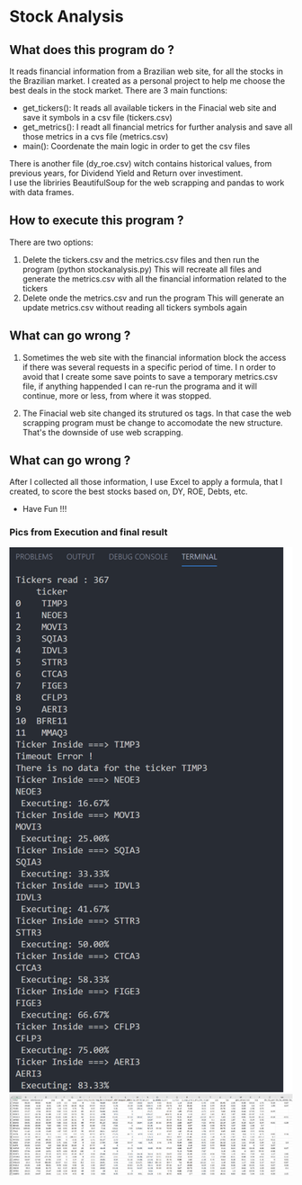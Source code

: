 # Stock Analysis

## What does this program do ?

It reads financial information from a Brazilian web site, for all the stocks in the Brazilian market. I created as a personal project to help me choose the best deals in the stock market.
There are 3 main functions:
- get_tickers(): It reads all available tickers in the Finacial web site and save it symbols in a csv file (tickers.csv)
- get_metrics(): I readt all financial metrics for further analysis and save all those metrics in a cvs file (metrics.csv)
- main(): Coordenate the main logic in order to get the csv files

There is another file (dy_roe.csv) witch contains historical values, from previous years, for Dividend Yield and Return over investiment.\
I use the libriries BeautifulSoup for the web scrapping and pandas to work with data frames.


## How to execute this program ?
There are two options:
1) Delete the tickers.csv and the metrics.csv files and then run the program (python stockanalysis.py)
    This will recreate all files and generate the metrics.csv with all the financial information related to the tickers
2) Delete onde the metrics.csv and run the program
    This will generate an update metrics.csv without reading all tickers symbols again

## What can go wrong ?
1) Sometimes the web site with the financial information block the access if there was several requests in a specific period of time. I
n order to avoid that I create some save points to save a temporary metrics.csv file, if anything happended I can re-run the programa and it 
will continue, more or less, from where it was stopped.

2) The Finacial web site changed its strutured os tags.
In that case the web scrapping program must be change to accomodate the new structure. That's the downside of use web scrapping.

## What can go wrong ?
After I collected all those information, I use Excel to apply a formula, that I created, to score the best stocks based on, DY, ROE, Debts, etc.

- Have Fun !!!

### Pics from Execution and final result
![plot](./pic1.png)
![plot](./pic2.png)
<!--<img src="./pic1.png">-->

